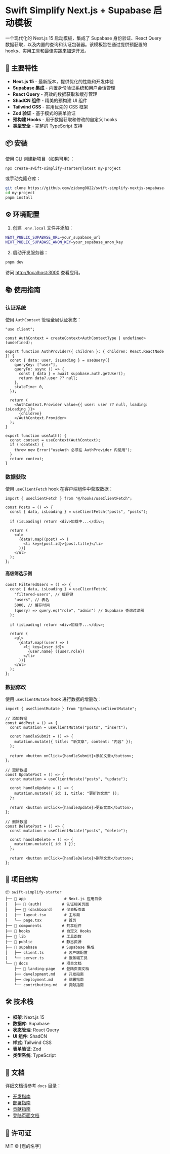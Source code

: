 # Swift Simplify Next.js + Supabase 启动模板

一个现代化的 Next.js 15 启动模板，集成了 Supabase 身份验证、React Query 数据获取，以及内置的查询和认证包装器。该模板旨在通过提供预配置的 hooks、实用工具和最佳实践来加速开发。

## 🌟 主要特性

- **Next.js 15** - 最新版本，提供优化的性能和开发体验
- **Supabase 集成** - 内置身份验证系统和用户会话管理
- **React Query** - 高效的数据获取和缓存管理
- **ShadCN 组件** - 精美的预构建 UI 组件
- **Tailwind CSS** - 实用优先的 CSS 框架
- **Zod 验证** - 基于模式的表单验证
- **预构建 Hooks** - 用于数据获取和修改的自定义 hooks
- **类型安全** - 完整的 TypeScript 支持

## 📦 安装

使用 CLI 创建新项目（如果可用）：

```bash
npx create-swift-simplify-starter@latest my-project
```

或手动克隆仓库：

```bash
git clone https://github.com/zidong0822/swift-simplify-nextjs-supabase-starter.git my-project
cd my-project
pnpm install
```

## ⚙️ 环境配置

1. 创建 `.env.local` 文件并添加：

```bash
NEXT_PUBLIC_SUPABASE_URL=your_supabase_url
NEXT_PUBLIC_SUPABASE_ANON_KEY=your_supabase_anon_key
```

2. 启动开发服务器：

```bash
pnpm dev
```

访问 [http://localhost:3000](http://localhost:3000) 查看应用。

## 📚 使用指南

### 认证系统

使用 `AuthContext` 管理全局认证状态：

```tsx
"use client";

const AuthContext = createContext<AuthContextType | undefined>(undefined);

export function AuthProvider({ children }: { children: React.ReactNode }) {
  const { data: user, isLoading } = useQuery({
    queryKey: ["user"],
    queryFn: async () => {
      const { data } = await supabase.auth.getUser();
      return data?.user ?? null;
    },
    staleTime: 0,
  });

  return (
    <AuthContext.Provider value={{ user: user ?? null, loading: isLoading }}>
      {children}
    </AuthContext.Provider>
  );
}

export function useAuth() {
  const context = useContext(AuthContext);
  if (!context) {
    throw new Error("useAuth 必须在 AuthProvider 内使用");
  }
  return context;
}
```

### 数据获取

使用 `useClientFetch` hook 在客户端组件中获取数据：

```tsx
import { useClientFetch } from "@/hooks/useClientFetch";

const Posts = () => {
  const { data, isLoading } = useClientFetch("posts", "posts");

  if (isLoading) return <div>加载中...</div>;

  return (
    <ul>
      {data?.map((post) => (
        <li key={post.id}>{post.title}</li>
      ))}
    </ul>
  );
};
```

#### 高级筛选示例

```tsx
const FilteredUsers = () => {
  const { data, isLoading } = useClientFetch(
    "filtered-users", // 缓存键
    "users", // 表名
    5000, // 缓存时间
    (query) => query.eq("role", "admin") // Supabase 查询过滤器
  );

  if (isLoading) return <div>加载中...</div>;

  return (
    <ul>
      {data?.map((user) => (
        <li key={user.id}>
          {user.name} ({user.role})
        </li>
      ))}
    </ul>
  );
};
```

### 数据修改

使用 `useClientMutate` hook 进行数据的增删改：

```tsx
import { useClientMutate } from "@/hooks/useClientMutate";

// 添加数据
const AddPost = () => {
  const mutation = useClientMutate("posts", "insert");

  const handleSubmit = () => {
    mutation.mutate({ title: "新文章", content: "内容" });
  };

  return <button onClick={handleSubmit}>添加文章</button>;
};

// 更新数据
const UpdatePost = () => {
  const mutation = useClientMutate("posts", "update");

  const handleUpdate = () => {
    mutation.mutate({ id: 1, title: "更新的文章" });
  };

  return <button onClick={handleUpdate}>更新文章</button>;
};

// 删除数据
const DeletePost = () => {
  const mutation = useClientMutate("posts", "delete");

  const handleDelete = () => {
    mutation.mutate({ id: 1 });
  };

  return <button onClick={handleDelete}>删除文章</button>;
};
```

## 📁 项目结构

```
📦 swift-simplify-starter
├── 📂 app                 # Next.js 应用目录
│   ├── 📂 (auth)         # 认证相关页面
│   ├── 📂 (dashboard)    # 仪表板页面
│   ├── layout.tsx        # 主布局
│   └── page.tsx          # 首页
├── 📂 components         # 共享组件
├── 📂 hooks              # 自定义 Hooks
├── 📂 lib                # 工具函数
├── 📂 public             # 静态资源
├── 📂 supabase           # Supabase 集成
│   ├── client.ts         # 客户端配置
│   └── server.ts         # 服务端工具
└── 📂 docs               # 项目文档
    ├── 📂 landing-page   # 登陆页面文档
    ├── development.md    # 开发指南
    ├── deployment.md     # 部署指南
    └── contributing.md   # 贡献指南
```

## 🛠️ 技术栈

- **框架**: Next.js 15
- **数据库**: Supabase
- **状态管理**: React Query
- **UI 组件**: ShadCN
- **样式**: Tailwind CSS
- **表单验证**: Zod
- **类型系统**: TypeScript

## 📖 文档

详细文档请参考 `docs` 目录：

- [开发指南](./docs/development.md)
- [部署指南](./docs/deployment.md)
- [贡献指南](./docs/contributing.md)
- [登陆页面文档](./docs/landing-page/README.md)

## 📄 许可证

MIT © [您的名字]
